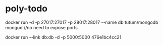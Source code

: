 # poly-todo


docker run -d -p 27017:27017 -p 28017:28017 --name db tutum/mongodb mongod //no need to expose ports


docker run --link db:db -d -p 5000:5000 476e1bc4cc21
